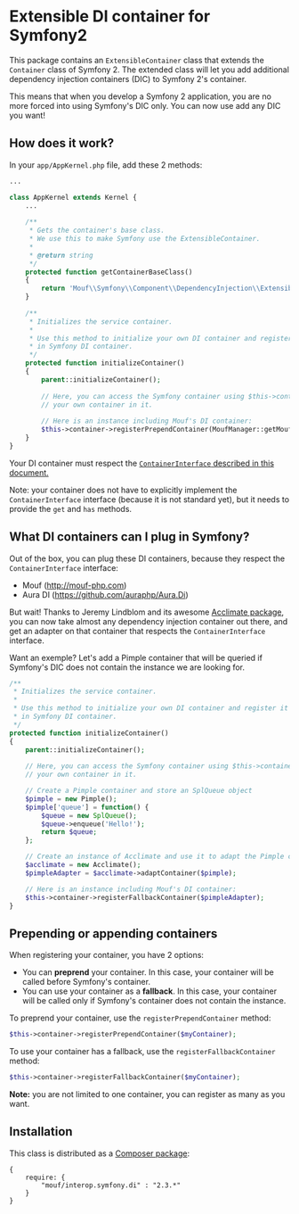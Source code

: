 Extensible DI container for Symfony2
====================================

This package contains an `ExtensibleContainer` class that extends the `Container` class of Symfony 2.
The extended class will let you add additional dependency injection containers (DIC) to Symfony 2's container.

This means that when you develop a Symfony 2 application, you are no more forced into using Symfony's DIC only.
You can now use add any DIC you want!

How does it work?
-----------------

In your `app/AppKernel.php` file, add these 2 methods:

```php
...

class AppKernel extends Kernel {
	...
	
	/**
	 * Gets the container's base class.
	 * We use this to make Symfony use the ExtensibleContainer.
	 *
	 * @return string
	 */
	protected function getContainerBaseClass()
	{
		return 'Mouf\\Symfony\\Component\\DependencyInjection\\ExtensibleContainer';
	}
	
	/**
	 * Initializes the service container.
	 *
	 * Use this method to initialize your own DI container and register it
	 * in Symfony DI container.
	 */
	protected function initializeContainer()
	{
		parent::initializeContainer();
	    	
		// Here, you can access the Symfony container using $this->container and register
		// your own container in it.
	
		// Here is an instance including Mouf's DI container:
		$this->container->registerPrependContainer(MoufManager::getMoufManager());
	}
}
```

Your DI container must respect the [`ContainerInterface` described in this document.](https://github.com/moufmouf/fig-standards/blob/master/proposed/dependency-injection/dependency-injection.md)

Note: your container does not have to explicitly implement the `ContainerInterface` interface (because it is not standard yet),
but it needs to provide the `get` and `has` methods.

What DI containers can I plug in Symfony?
-----------------------------------------

Out of the box, you can plug these DI containers, because they respect the `ContainerInterface` interface:

- Mouf (http://mouf-php.com)
- Aura DI (https://github.com/auraphp/Aura.Di)

But wait! Thanks to Jeremy Lindblom and its awesome [Acclimate package](https://github.com/jeremeamia/acclimate), you can now take almost any dependency injection container out there, and get an adapter on that container that respects the `ContainerInterface` interface.

Want an exemple? Let's add a Pimple container that will be queried if Symfony's DIC does not contain the instance we
are looking for.

```php
/**
 * Initializes the service container.
 *
 * Use this method to initialize your own DI container and register it
 * in Symfony DI container.
 */
protected function initializeContainer()
{
	parent::initializeContainer();
    	
	// Here, you can access the Symfony container using $this->container and register
	// your own container in it.

	// Create a Pimple container and store an SplQueue object
	$pimple = new Pimple();
	$pimple['queue'] = function() {
	    $queue = new SplQueue();
	    $queue->enqueue('Hello!');
	    return $queue;
	};

	// Create an instance of Acclimate and use it to adapt the Pimple container to the Acclimate ContainerInterface
	$acclimate = new Acclimate();
	$pimpleAdapter = $acclimate->adaptContainer($pimple);

	// Here is an instance including Mouf's DI container:
	$this->container->registerFallbackContainer($pimpleAdapter);
}
```

Prepending or appending containers
----------------------------------

When registering your container, you have 2 options:

- You can **preprend** your container. In this case, your container will be called before Symfony's container.
- You can use your container as a **fallback**. In this case, your container will be called only if Symfony's container does not contain the instance.

To preprend your container, use the `registerPrependContainer` method:
```php
$this->container->registerPrependContainer($myContainer);
```

To use your container has a fallback, use the `registerFallbackContainer` method:
```php
$this->container->registerFallbackContainer($myContainer);
```

<div class="alert alert-info"><strong>Note:</strong> you are not limited to one container, you can register as many as you want.</div>

Installation
------------

This class is distributed as a [Composer package](https://packagist.org/packages/mouf/interop.symfony.di):

```
{
	require: {
		"mouf/interop.symfony.di" : "2.3.*"
	}
}
```
